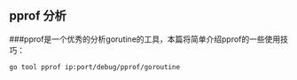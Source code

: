 ## pprof 分析

###pprof是一个优秀的分析gorutine的工具，本篇将简单介绍pprof的一些使用技巧：

`go tool pprof ip:port/debug/pprof/goroutine`